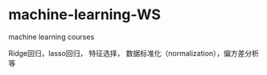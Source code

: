 # machine-learning-WS
machine learning courses 

Ridge回归，lasso回归， 特征选择， 数据标准化（normalization），偏方差分析等
